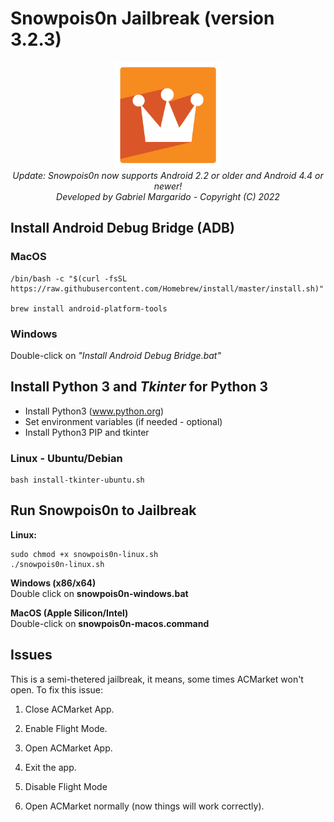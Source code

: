 # Snowpois0n Jailbreak (version 3.2.3)
<center>
<img src="snowpois0n/img/Crown-icon.png" width="170px">
</center>
<center>
<i>Update: Snowpois0n now supports Android 2.2 or older and Android 4.4 or newer!<br>Developed by Gabriel Margarido - Copyright (C) 2022</i>
</center>


## Install Android Debug Bridge (ADB)

### **MacOS**  
``` 
/bin/bash -c "$(curl -fsSL https://raw.githubusercontent.com/Homebrew/install/master/install.sh)"

brew install android-platform-tools
```

### **Windows**  
Double-click on *"Install Android Debug Bridge.bat"*  
  


  

## Install Python 3 and *Tkinter* for Python 3
- Install Python3 (www.python.org)
- Set environment variables (if needed - optional)
- Install Python3 PIP and tkinter

### **Linux - Ubuntu/Debian**  
``` 
bash install-tkinter-ubuntu.sh
```

  

## Run Snowpois0n to Jailbreak
**Linux:**
```
sudo chmod +x snowpois0n-linux.sh
./snowpois0n-linux.sh
```

**Windows (x86/x64)**  
Double click on **snowpois0n-windows.bat**

**MacOS (Apple Silicon/Intel)**  
Double-click on **snowpois0n-macos.command**


## **Issues**
This is a semi-thetered jailbreak, it means, some times ACMarket won't open. To fix this issue:
1. Close ACMarket App.
2. Enable Flight Mode.

3. Open ACMarket App.
4. Exit the app.

5. Disable Flight Mode
6. Open ACMarket normally (now things will work correctly). 
